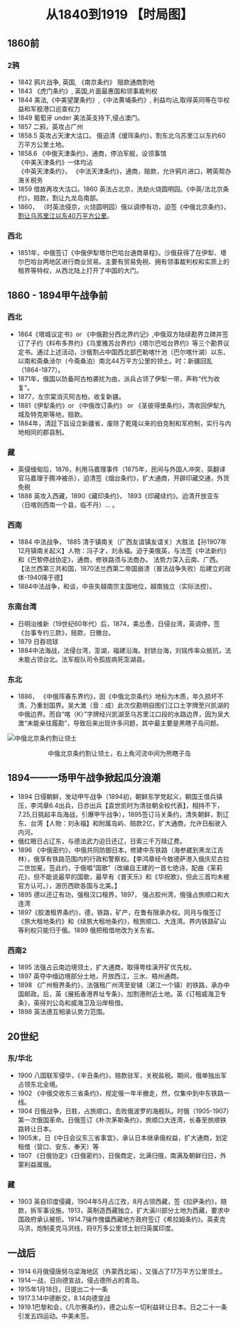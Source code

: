 # <center> 从1840到1919 【时局图】 <Badge type="tip" text="Beta 1.3" /></center>

## 1860前
### 2鸦
- 1842 鸦片战争, 英国, 《南京条约》 赔款通商割地  
- 1843 《虎门条约》, 英国,片面最惠国和领事裁判权  
- 1844 美法,《中美望厦条约》,《中法黄埔条约》, 利益均沾,取得英同等在华权益和军舰港口巡查权力   
- 1849 葡萄牙 under 美法英支持下,侵占澳门。
- 1857 二鸦，英攻占广州
- 1858.5 英攻占天津大沽口。 俄迫清《瑷珲条约》，割东北乌苏里江以东约60万平方公里土地。  
- 1858.6 《中俄天津条约》，通商，停泊军舰，设领事馆  
  《中美天津条约》一体均沾  
  《中英天津条约》， 《中法天津条约》，通商，赔款，允许鸦片进口，聘英帮办海关税务  
- 1859 借故再攻大沽口。1860 英法占北京，洗劫火烧圆明园。《中英/法北京条约》，赔款，割让九龙岛南部。
- 1860， （时英法侵京，火烧圆明园）俄以调停有功，迫签《中俄北京条约》，[割让乌苏里江以东40万平方公里](https://upload.wikimedia.org/wikipedia/commons/1/15/MANCHURIA-U.S.S.R_BOUNDARY_Ct002999.jpg)。
### 西北
- 1851年，中俄签订《中俄伊犁塔尔巴哈台通商章程》。沙俄获得了在伊犁、塔尔巴哈台两地区进行商业贸易。主要有贸易免税、拥有领事裁判权和实质上的租界等特权，从西北陆上打开了中国的大门。

## 1860 - 1894甲午战争前
### 西北
- 1864《塔城议定书》or 《中俄勘分西北界约记》,中俄双方陆续勘界立碑并签订了子约《科布多界约》《乌里雅苏台界约》《塔尔巴哈台界约》等三个勘界议定书。通过上述活动，沙俄割占中国西北部巴勒喀什池（巴尔喀什湖）以东、以南和斋桑淖尔（今斋桑泊）南北44万平方公里的领土。时：新疆回乱（1864-1877）。
- 1871年，俄国以防备阿古柏袭扰为由，派兵占领了伊犁一带，声称“代为收复”。
- 1877，左宗棠消灭阿古柏，收复新疆。
- 1881《伊犁条约》or 《中俄改订条约》 or 《圣彼得堡条约》，清收回伊犁九城及特克斯等地，赔款。
- 1884年，清廷下旨设立新疆省，废除了乾隆以来的伯克制和军府制，实行与内地相同的郡县制。
### 藏
- 英侵缅甸后，1876，利用马嘉理事件（1875年，民间与外国人冲突，英翻译官马嘉理于腾冲被杀），迫清签《烟台条约》，扩大通商，开辟印藏交通，外货免税  
- 1888 英攻入西藏，1890《藏印条约》， 1893《印藏续约》。迫清开放亚东（日喀则西南一个县，临不丹）... 。
### 西南
- 1884 中法战争， 1885 清于镇南关（广西友谊镇友谊关）大胜法【孙1907年12月镇南关起义】人物：冯子才，刘永福。迫于美俄英，与法签《中法新约》和《巴黎停战协定》，通商，修铁路须与法商办。 法势力深入云南、广西。  【法兰西第三共和国，1870法兰西第二帝国崩溃（普法战争失败）后建立的政体-1940降于德】  
- 1884中法战争，和谈，中丧失越南宗主国地位，越南独立（实际法控）。
### 东南台湾
- 日明治维新（19世纪60年代）后，1874，美怂恿，日侵台湾，英调停，签《台事专约三款》，赔款，日撤台。
- 1879 日吞琉球 
- 1884中法海战，法侵台湾，澎湖，福建沿海。封锁台海，刘铭传率众抵抗，法未能占领台北。法军舰队司令孤拔病死澎湖县。

### 东北
- 1886， 《中俄珲春东界约》，因《中俄北京条约》地标为木质，年久损坏不清，乃重划国界。吴大澂（音：成）此次仅勘明自图们江口土字牌至兴凯湖的中俄边界。而自“喀（К）”字牌经兴凯湖至乌苏里江口段的水路边界，因为吴大澂“未能亲往履勘”，导致后来出现许多问题，其中最主要是黑瞎子岛问题。 

![](https://upload.wikimedia.org/wikipedia/commons/1/15/MANCHURIA-U.S.S.R_BOUNDARY_Ct002999.jpg "中俄北京条约割让领土")   
<center> 中俄北京条约割让领土，右上角河流中间为熊瞎子岛</center> 


   
## 1894——一场甲午战争掀起瓜分浪潮
- 1894 日侵朝鲜，发动甲午战争（1894初，朝鲜东学党起义，朝国王借兵镇压，李鸿章6.4出兵，日亦出兵【袁世凯时为清驻朝全权代表】，相持不下，7.25,日挑起丰岛海战，引爆甲午战争），1895签订马关条约，清失朝鲜，割辽东、台湾【人物：刘永福】和附属岛屿、赔款2亿，扩大通商，允许日船驶入内河。
- 俄红眼日占辽东，与德法武力迫日还辽，日索三千万赎辽费。
- 1896 《中俄密约》，中俄共同防御日本，修建中东铁路（海参崴到黑龙江吉林），俄享有铁路范围内的行政和警察权。【李鸿章经今敖德萨港入俄庆尼古拉二世加冕，签此约，于俄唱“国歌”（改编自王建的一首七绝诗，配曲《茉莉花》，但不能说最早的国歌，最早有《普天乐》和《华祝歌》，但此三首均未被官方认可。），游历西欧各国与北美。】
- 1895 德以还辽有功，强租汉口租界，1897， 强占胶州湾，俄强占旅顺口和大连湾
- 1897《胶澳租界条约》，德，铁路，矿产，在鲁有限承办权。同月与俄签订《旅大租地条约》和《续旅大租地条约》，租旅顺口、大连湾。界内铁路矿山等利权只能归于俄。1899 俄把租借地改为关东省。
### 西南2
- 1895 法强占云南边境领土，扩大通商，取得粤桂滇开矿优先权。
- 1897 英夺中缅边境部分土地，开放西江，三水、梧州通商。
- 1898 《广州租界条约》，法强租广州湾至安铺（湛江一个镇）的铁路，承办中国邮政。后，英《展拓香港界址专条》，加割港附近土地。英《订租威海卫专条》，英得刘公岛和威海卫及沿岸租借。
- 1898 英法德互相承认势力范围。

## 20世纪
### 东/华北
- 1900 八国联军侵华，《辛丑条约》，赔款驻军，关税盐税。期间，俄单独出军占领东北全境。
- 1902 《中俄交收东三省条约》，规定俄一年半撤走，然，仅集中到中东铁路一线。
- 1904 日俄战争，日胜，占旅顺口，击败俄波罗的海舰队。时俄（1905-1907）第一次俄国革命。日俄签订《朴次茅斯条约》，旅顺口大连湾，长春至旅顺铁路转让日本。
- 1905末，日《中日会议东三省事宜》，承认日本继承俄权益，扩大通商，划定租借（营口、安东、奉天）等
- 1907 《日俄协定》《日俄密约》，日俄商定，北满归俄，南满及朝鲜归日，外蒙利益属俄。
### 藏
- 1903 英自印度侵藏，1904年5月占江孜，8月占领西藏，签《拉萨条约》，赔款，拆军事设施。1913，英制造西藏独立，扩大滇川部分土地为西藏，要求中国政府承认被拒。1914.7操作傀儡西藏地方政府签订《希拉姆条约》。英麦克马洪，炮制麦克马洪线，将9万多公里领土划归英属印度。
## 一战后
- 1914 6月俄侵唐努乌梁海地区（外蒙西北端），又强占了17万平方公里领土。
- 1914一战，日向德宣战，侵占德所占的青岛。
- 1915年1月18日，日提出二十一条
- 1917.3.14中德断交，8.14向德宣战
- 1919.1巴黎和会，《凡尔赛条约》，德之山东一切利益转让日本。日之二十一条引发五四运动。中美未签。

